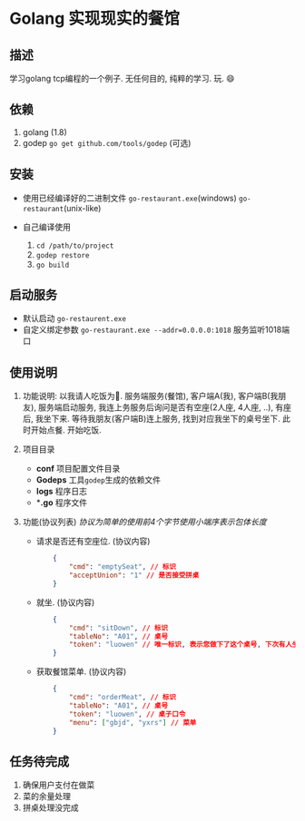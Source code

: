 # Golang 实现现实的餐馆

## 描述

学习golang tcp编程的一个例子. 无任何目的, 纯粹的学习. 玩. 😄

## 依赖

1. golang (1.8)
2. godep `go get github.com/tools/godep` (可选)


## 安装

- 使用已经编译好的二进制文件 `go-restaurant.exe`(windows) `go-restaurant`(unix-like)
- 自己编译使用

    1. `cd /path/to/project`
    1. `godep restore`
    2. `go build`

## 启动服务

- 默认启动 `go-restaurent.exe`
- 自定义绑定参数 `go-restaurant.exe --addr=0.0.0.0:1018` 服务监听1018端口


## 使用说明

1. 功能说明: 以我请人吃饭为🌰. 服务端服务(餐馆), 客户端A(我), 客户端B(我朋友), 服务端启动服务, 我连上务服务后询问是否有空座(2人座, 4人座, ..), 有座后, 我坐下来. 等待我朋友(客户端B)连上服务, 找到对应我坐下的桌号坐下. 此时开始点餐. 开始吃饭.

1. 项目目录

    - **conf** 项目配置文件目录
    - **Godeps** 工具`godep`生成的依赖文件
    - **logs** 程序日志
    - ***.go**  程序文件

1. 功能(协议列表) _协议为简单的使用前4个字节使用小端序表示包体长度_

    - 请求是否还有空座位. (协议内容)

        ```json
            {
                "cmd": "emptySeat", // 标识
                "acceptUnion": "1" // 是否接受拼桌
            }
        ```

    - 就坐. (协议内容)

        ```json
            {
                "cmd": "sitDown", // 标识
                "tableNo": "A01", // 桌号
                "token": "luowen" // 唯一标识, 表示您做下了这个桌号, 下次有人坐这个位置, 必须报口令
            }
        ```

    - 获取餐馆菜单. (协议内容)

        ```json
            {
                "cmd": "orderMeat", // 标识
                "tableNo": "A01", // 桌号
                "token": "luowen", // 桌子口令
                "menu": ["gbjd", "yxrs"] // 菜单
            }
        ```

## 任务待完成

1. 确保用户支付在做菜
1. 菜的余量处理
2. 拼桌处理没完成

